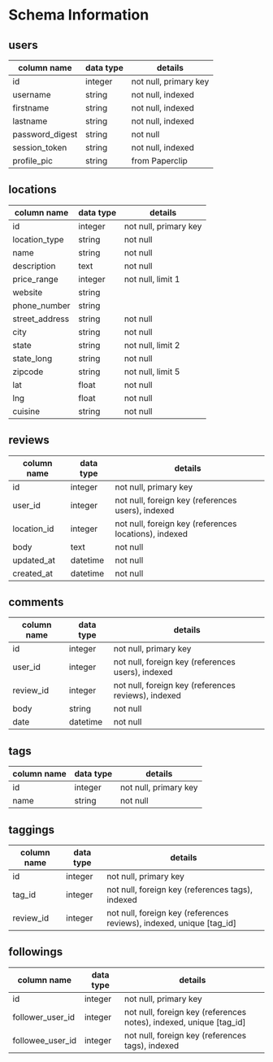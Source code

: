 # Schema Information

## users
column name     | data type | details
----------------|-----------|-----------------------
id              | integer   | not null, primary key
username        | string    | not null, indexed
firstname       | string    | not null, indexed
lastname        | string    | not null, indexed
password_digest | string    | not null
session_token   | string    | not null, indexed
profile_pic     | string    | from Paperclip

## locations
column name      | data type | details
-----------------|-----------|-----------------------
id               | integer   | not null, primary key
location_type    | string    | not null
name             | string    | not null
description      | text      | not null
price_range      | integer   | not null, limit 1
website          | string    |
phone_number     | string    |
street_address   | string    | not null
city             | string    | not null
state            | string    | not null, limit 2
state_long       | string    | not null
zipcode          | string    | not null, limit 5
lat              | float     | not null
lng              | float     | not null
cuisine          | string    | not null


## reviews
column name | data type | details
------------|-----------|-----------------------
id          | integer   | not null, primary key
user_id     | integer   | not null, foreign key (references users), indexed
location_id | integer   | not null, foreign key (references locations), indexed
body        | text      | not null
updated_at  | datetime  | not null
created_at  | datetime  | not null

## comments
column name     | data type | details
----------------|-----------|-----------------------
id              | integer   | not null, primary key
user_id         | integer   | not null, foreign key (references users), indexed
review_id       | integer   | not null, foreign key (references reviews), indexed
body            | string    | not null
date            | datetime  | not null

## tags
column name | data type | details
------------|-----------|-----------------------
id          | integer   | not null, primary key
name        | string    | not null

## taggings
column name | data type | details
------------|-----------|-----------------------
id          | integer   | not null, primary key
tag_id      | integer   | not null, foreign key (references tags), indexed
review_id   | integer   | not null, foreign key (references reviews), indexed, unique [tag_id]

## followings
column name      | data type | details
-----------------|-----------|-----------------------
id               | integer   | not null, primary key
follower_user_id | integer   | not null, foreign key (references notes), indexed, unique [tag_id]
followee_user_id | integer   | not null, foreign key (references tags), indexed
